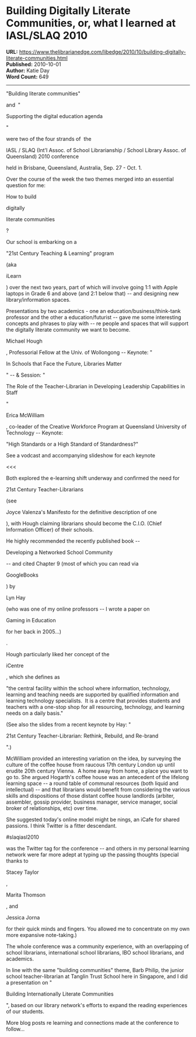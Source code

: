 # Building Digitally Literate Communities, or, what I learned at IASL/SLAQ 2010

**URL:** https://www.thelibrarianedge.com/libedge/2010/10/building-digitally-literate-communities.html  
**Published:** 2010-10-01  
**Author:** Katie Day  
**Word Count:** 649

---

"Building literate communities"

and  "

Supporting the digital education agenda

"

were two of the four strands of  the

IASL / SLAQ (Int'l Assoc. of School Librarianship / School Library Assoc. of Queensland) 2010 conference

held in Brisbane, Queensland, Australia, Sep. 27 - Oct. 1.

Over the course of the week the two themes merged into an essential question for me:

How to build

digitally

literate communities

?

Our school is embarking on a

"21st Century Teaching & Learning" program

(aka

iLearn

) over the next two years, part of which will involve going 1:1 with Apple laptops in Grade 6 and above (and 2:1 below that) -- and designing new library/information spaces.

Presentations by two academics - one an education/business/think-tank professor and the other a education/futurist -- gave me some interesting concepts and phrases to play with -- re people and spaces that will support the digitally literate community we want to become.

Michael Hough

, Professorial Fellow at the Univ. of Wollongong -- Keynote: "

In Schools that Face the Future, Libraries Matter

" -- & Session: "

The Role of the Teacher-Librarian in Developing Leadership Capabilities in Staff

"

Erica McWilliam

, co-leader of the Creative Workforce Program at Queensland University of Technology -- Keynote:

"High Standards or a High Standard of Standardness?"

>>>

See a vodcast and accompanying slideshow for each keynote

<<<

Both explored the e-learning shift underway and confirmed the need for

21st Century Teacher-Librarians

(see

Joyce  Valenza's Manifesto for the definitive description of one

), with Hough claiming librarians should become the C.I.O. (Chief Information Officer) of their schools.

He highly recommended the recently published book --

Developing a Networked School Community

-- and cited Chapter 9 (most of which you can read via

GoogleBooks

) by

Lyn Hay

(who was one of my online professors -- I wrote a paper on

Gaming in Education

for her back in 2005...)

.

Hough particularly liked her concept of the

iCentre

, which she defines as

"the central facility within the school where information, technology, learning and teaching needs are supported by qualified information and learning technology specialists.  It is a centre that provides students and teachers with a one-stop shop for all resourcing, technology, and learning needs on a daily basis."

(See also the slides from a recent keynote by Hay: "

21st  Century Teacher-Librarian: Rethink, Rebuild, and Re-brand

".)

McWilliam provided an interesting variation on the idea, by surveying the culture of the coffee house from raucous 17th century London up until erudite 20th century Vienna.  A home away from home, a place you want to go to. She argued Hogarth's coffee house was an antecedent of the lifelong learning space -- a round table of communal resources (both liquid and intellectual) -- and that librarians would benefit from considering the various skills and dispositions of those distant coffee house landlords (arbiter, assembler, gossip provider, business manager, service manager, social broker of relationships, etc) over time.

She suggested today's online model might be nings, an iCafe for shared passions. I think Twitter is a fitter descendant.

#slaqiasl2010

was the Twitter tag for the conference -- and others in my personal learning network were far more adept at typing up the passing thoughts (special thanks to

Stacey Taylor

,

Marita Thomson

, and

Jessica Jorna

for their quick minds and fingers. You allowed me to concentrate on my own more expansive note-taking.)

The whole conference was a community experience, with an overlapping of school librarians, international school librarians, IBO school librarians, and academics.

In line with the same "building communities" theme, Barb Philip, the junior school teacher-librarian at Tanglin Trust School here in Singapore, and I did a presentation on "

Building Internationally Literate Communities

", based on our library network's efforts to expand the reading experiences of our students.

More blog posts re learning and connections made at the conference to follow...
